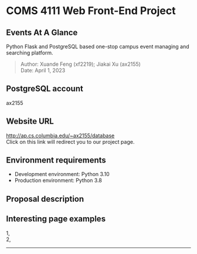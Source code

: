 # COMS 4111 Web Front-End Project

## Events At A Glance

Python Flask and PostgreSQL based one-stop campus event managing and searching platform.

> Author: Xuande Feng (xf2219); Jiakai Xu (ax2155)  
> Date: April 1, 2023

## PostgreSQL account

ax2155

## Website URL

http://ap.cs.columbia.edu/~ax2155/database  
Click on this link will redirect you to our project page.

## Environment requirements

- Development environment: Python 3.10
- Production environment: Python 3.8

## Proposal description

## Interesting page examples

1,  
2,

---
